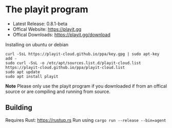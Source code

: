 # The playit program

* Latest Release: 0.8.1-beta
* Offical Website: https://playit.gg
* Offical Downloads: https://playit.gg/download

Installing on ubuntu or debian

```
curl -SsL https://playit-cloud.github.io/ppa/key.gpg | sudo apt-key add -
sudo curl -SsL -o /etc/apt/sources.list.d/playit-cloud.list https://playit-cloud.github.io/ppa/playit-cloud.list
sudo apt update
sudo apt install playit
```

**Note**
Please only use the playit program if you downloaded if from an offical source or are compiling and running from source.

## Building

Requires Rust: https://rustup.rs
Run using `cargo run --release --bin=agent`

